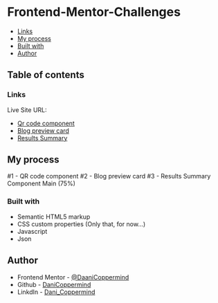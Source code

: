 # Frontend-Mentor-Challenges

- [Links](#links)
- [My process](#my-process)
- [Built with](#built-with)
- [Author](#author)

## Table of contents

### Links

Live Site URL:

- [Qr code component](https://phenomenal-smakager-6d6b9d.netlify.app/)
- [Blog preview card](https://65887ebb58d63a64fb20bb50--imaginative-gelato-5597e0.netlify.app/)
- [Results Summary](https://65abd98d31747e9ff83597b6--prismatic-smakager-ffe1ff.netlify.app/)

## My process

#1 - QR code component
#2 - Blog preview card
#3 - Results Summary Component Main (75%)

### Built with

- Semantic HTML5 markup
- CSS custom properties
  (Only that, for now...)
- Javascript
- Json

## Author

- Frontend Mentor - [@DaaniCoppermind](https://www.frontendmentor.io/profile/DaniCoppermind)
- Github - [DaniCoppermind](https://github.com/DaniCoppermind)
- LinkdIn - [Dani_Coppermind](https://www.linkedin.com/in/danicoppermind/)
